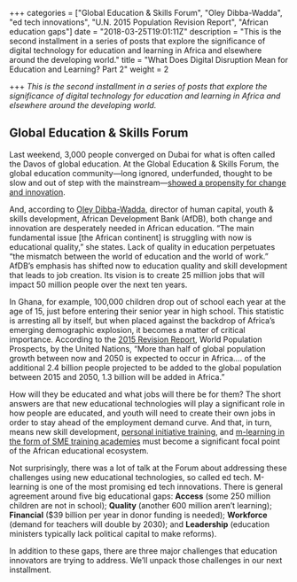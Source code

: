 +++
categories = ["Global Education & Skills Forum", "Oley Dibba-Wadda", "ed tech innovations", "U.N. 2015 Population Revision Report", "African education gaps"]
date = "2018-03-25T19:01:11Z"
description = "This is the second installment in a series of posts that explore the significance of digital technology for education and learning in Africa and elsewhere around the developing world."
title = "What Does Digital Disruption Mean for Education and Learning? Part 2"
weight = 2

+++
_This is the second installment in a series of posts that explore the significance of digital technology for education and learning in Africa and elsewhere around the developing world._

## Global Education & Skills Forum

Last weekend, 3,000 people converged on Dubai for what is often called the Davos of global education. At the Global Education & Skills Forum, the global education community—long ignored, underfunded, thought to be slow and out of step with the mainstream—[showed a propensity for change and innovation](https://www.devex.com/news/the-future-of-education-it-s-coming-but-will-it-get-here-fast-enough-92417?mkt_tok=eyJpIjoiTTJObE5qQTJPV0UzWWpZMiIsInQiOiJsVG9BaVJjWVc4eEFQSkJmU25lXC9haVdXS0R1Uko1R2Y2MW1CQWhwUFlKR0tvQVBlcHM4Q2M5WWM0c1dhdUsxa2pKV3phcWtxUEphMFJNTFF6bjhkSDFLM1VEeGdHYTdcLzh6UWIyWkhOaCtBSWxLQUJBVDlqaCtpUFwvZjdaRlFRTCJ9).

And, according to [Oley Dibba-Wadda](https://www.youtube.com/watch?v=Z2hVmwboNqc&feature=youtu.be&mkt_tok=eyJpIjoiTTJObE5qQTJPV0UzWWpZMiIsInQiOiJsVG9BaVJjWVc4eEFQSkJmU25lXC9haVdXS0R1Uko1R2Y2MW1CQWhwUFlKR0tvQVBlcHM4Q2M5WWM0c1dhdUsxa2pKV3phcWtxUEphMFJNTFF6bjhkSDFLM1VEeGdHYTdcLzh6UWIyWkhOaCtBSWxLQUJBVDlqaCtpUFwvZjdaRlFRTCJ9), director of human capital, youth & skills development, African Development Bank (AfDB), both change and innovation are desperately needed in African education. “The main fundamental issue \[the African continent\] is struggling with now is educational quality,” she states. Lack of quality in education perpetuates “the mismatch between the world of education and the world of work.” AfDB’s emphasis has shifted now to education quality and skill development that leads to job creation. Its vision is to create 25 million jobs that will impact 50 million people over the next ten years.

In Ghana, for example, 100,000 children drop out of school each year at the age of 15, just before entering their senior year in high school. This statistic is arresting all by itself, but when placed against the backdrop of Africa’s emerging demographic explosion, it becomes a matter of critical importance. According to the [2015 Revision Report](https://esa.un.org/unpd/wpp/publications/files/key_findings_wpp_2015.pdf), World Population Prospects, by the United Nations, “More than half of global population growth between now and 2050 is expected to occur in Africa…. of the additional 2.4 billion people projected to be added to the global population between 2015 and 2050, 1.3 billion will be added in Africa.”

How will they be educated and what jobs will there be for them? The short answers are that new educational technologies will play a significant role in how people are educated, and youth will need to create their own jobs in order to stay ahead of the employment demand curve. And that, in turn, means new skill development, [personal initiative training](http://www.worldbank.org/en/news/feature/2018/01/18/new-mindset-increased-profits-lessons-from-an-innovative-entrepreneurial-training-in-togo "New Mindset, Increased Profits: Lessons from an Innovative Entrepreneurial Training in Togo"), and [m-learning in the form of SME training academies](https://themarketmogul.com/m-learning-african-education/ "M-Learning: A Growing Force in African Education") must become a significant focal point of the African educational ecosystem.

Not surprisingly, there was a lot of talk at the Forum about addressing these challenges using new educational technologies, so called ed tech. M-learning is one of the most promising ed tech innovations. There is general agreement around five big educational gaps: **Access** (some 250 million children are not in school); **Quality** (another 600 million aren’t learning); **Financial** ($39 billion per year in donor funding is needed); **Workforce** (demand for teachers will double by 2030); and **Leadership** (education ministers typically lack political capital to make reforms).

In addition to these gaps, there are three major challenges that education innovators are trying to address. We’ll unpack those challenges in our next installment.